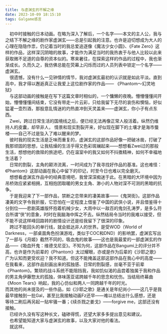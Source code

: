 ```yaml
---
title: 与虚渊玄的不解之缘
date: 2023-10-09 18:15:10
tags: Galgame感言
---
```


&ensp;&ensp;初中时接触的日本动画。在略为深入了解后，一个名字——本文的主人公，我与之结下不解之缘的剧作家虚渊玄——总是引起我的注意。也许是迫切想成为大人的心理在隐隐作祟，仍记着当时的我总爱追逐像《魔法少女小圆》、《Fate Zero》这样的作品，这样深沉阴暗的故事，才能作为满足当时的我热衷于与他人比较以此来获取微不足道的自尊的资本似的。寒来暑往，在探索这样的作品的过程中，我也渐渐成长。久而久之，我仿佛总能在荧幕上闪烁而过的人员列表中锁定一个名字——虚渊玄。  
&ensp;&ensp;很遗憾，没有什么一见钟情的情节，我对虚渊玄最初的认识就是如此平淡。直到高中，我才得以邂逅真正让我爱上这位剧作家的作品——
《Phantom～幻灵地狱》  
&ensp;&ensp;与这部动画的接触是在写下这篇文章时相似的，一个慵懒的夜晚。懵懵懂懂间开始，懵懵懂懂间结束，它没有带走一片云彩，只给我留下无尽的哀伤和懊恼，好似猛灌一壶烈酒，那股意乱情迷的灼热直冲到天灵盖来——虚渊玄，你小子有点东西。  
&ensp;&ensp;Zwei，跨过日常生活的国境线之后，便已经无法再像正常人般活着。纵然仍维持人的皮囊，却早非人， 情景和现实割裂开来，好似现在脚下的土壤才是海市蜃楼——自己不过是坠入了难以醒来的梦。  
&ensp;&ensp;彼时我的现实生活是乏味而重复的，虚渊玄的这部作品好像一把破冰凿，打破了我那顽固的思想，让我枯燥的生活乎得又色彩斑斓起来——想想看Zwei过的那般生活，想想他的救赎的旅途吧，仍在温室中的我又如何不抖擞精神，如何不幸福地生活着？  
&ensp;&ensp;日常的割裂，主角的颠沛流离，一时间成为了我寻找好作品的基准。这也难怪：《Phantom》这部动画在我心中留下的印记，时至今日也难以完全磨灭。  
&ensp;&ensp;想想看虚渊玄作品中的经典意境吧，我曾深深痴迷于此。在黑暗的大环境中因为吊桥效应紧紧相拥，互相抱团取暖的男女主角、渺小的人物对深不可测的黑暗的抗争。  
&ensp;&ensp;于是我迎来了下一部作品，禁断之恋带来的凄美故事——《鬼哭街》。这部作品凄美的文字令我折服，它恐怕在一定程度上借鉴了中国的武侠小说，并且借鉴得十分到位——悲剧英雄版怀抱着机械少女，大雨中以一敌百的鬼剑孔涛罗，是多么符合所谓“侠”的意象，时时在我脑海中挥之不去。纵然结局令当时的我难以接受，但不能不说这样峰回路转的剧情设计还是给我留下了很深的印象。  
&ensp;&ensp;跨过不能回头的单行线，就会抵达非人的世界。是受WOD（World of Darkness，一部桌面角色扮演游戏，类似于COC和DND）的影响罢，虚渊玄写出了一部与《月姬》截然不同的，吸血鬼的故事——这也是我最爱的一部虚渊玄的作品——《吸血歼鬼：维德戈尼亚》。不知为何，这部作品在Bangumi上的评分并不高，也许是作为前辈的《Phantom》太过耀眼，亦或是作为后辈的《沙耶之歌》广为认知而更受欢迎？我不知道。但这不能掩盖这部这部作品在我心中的高度——在我看来，这部作品刻画出来的孤独感、日常的割裂感，丝毫不亚于前辈《Phantom》。繁琐的战斗系统不能阻挡我，我如饥似渴的品尝着独属于我和作品的男主角伊藤惣太的孤独，体味莲亚诺跨越千年的思念和忧伤。当结局终幕曲《Moon Tears》响起，我的心仿似和两人一同跨越千年的时光。  
而其他的尚未提及的一些作品，如《沙耶之歌》是通关是年纪尚小——这几乎是我最早接触到一批Gal，甚至比我接触动画Fz还早——难以总结出什么感想，还是&ensp;&ensp;等待二刷后再另起一贴牢骚一番；《续杀戮之姜戈》——forgive me，这部还没有接触。  
&ensp;&ensp;已经许久没有写这种长文，磕碜得慌，还望大家多多提出意见和建议。  
&ensp;&ensp;也希望能知道大家与虚渊玄的故事，以及大家对他的看法。  
&ensp;&ensp;就这样。  